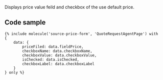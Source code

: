 Displays price value feild and checkbox of the use default price.

## Code sample

```
{% include molecule('source-price-form', 'QuoteRequestAgentPage') with {
    data: {
        priceFiled: data.fieldPrice,
        checkboxName: data.checkboxName,
        checkboxValue: data.checkboxValue,
        isChecked: data.isChecked,
        checkboxLabel: data.checkboxLabel
    }
} only %}
```
